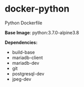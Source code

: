 # docker-python

Python Dockerfile


**Base Image**: python:3.7.0-alpine3.8


**Dependencies:**

- build-base
- mariadb-client
- mariadb-dev
- git
- postgresql-dev
- jpeg-dev
